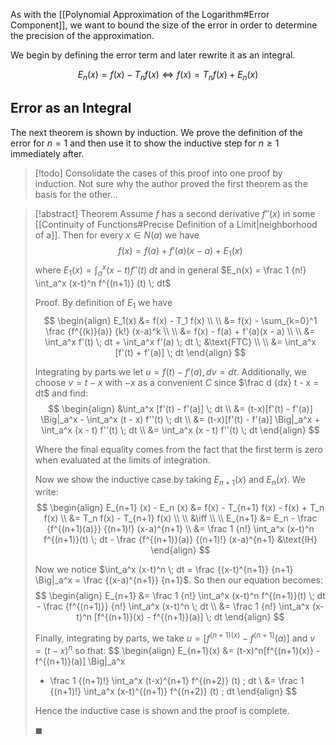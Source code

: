 As with the [[Polynomial Approximation of the Logarithm#Error Component]], we want to bound the size of the error in order to determine the precision of the approximation.

We begin by defining the error term and later rewrite it as an integral.

$$
E_n(x) = f(x) - T_n f(x) \iff f(x) = T_n f(x) + E_n(x)
$$

## Error as an Integral

The next theorem is shown by induction. We prove the definition of the error for $n = 1$ and then use it to show the inductive step for $n \geqslant 1$ immediately after.

> [!todo]
> Consolidate the cases of this proof into one proof by induction. Not sure why the author proved the first theorem as the basis for the other...

> [!abstract] Theorem
> Assume $f$ has a second derivative $f''(x)$ in some [[Continuity of Functions#Precise Definition of a Limit|neighborhood of a]]. Then for every $x \in N(a)$ we have
> $$
> f(x) = f(a) + f'(a)(x - a) + E_1(x)
> $$
> where $E_1(x) = \int_a^x (x-t) f''(t) \; dt$ and in general $E_n(x) = \frac 1 {n!} \int_a^x (x-t)^n f^{(n+1)} (t) \; dt$
>
> Proof.
> By definition of $E_1$ we have
> $$
> \begin{align}
> E_1(x) &= f(x) - T_1 f(x) \\ \\
> &= f(x) - \sum_{k=0}^1 \frac {f^{(k)}(a)} {k!} (x-a)^k \\ \\
> &= f(x) - f(a) + f'(a)(x - a) \\ \\
> &= \int_a^x f'(t) \; dt + \int_a^x f'(a) \; dt \; &\text{FTC} \\ \\
> &= \int_a^x [f'(t) + f'(a)] \; dt
> \end{align}
> $$
>
> Integrating by parts we let $u = f(t) - f'(a), dv = dt$. Additionally, we choose $v = t - x$ with $-x$ as a convenient $C$ since $\frac d {dx} t - x = dt$ and find:
> $$
> \begin{align}
> &\int_a^x [f'(t) - f'(a)] \; dt
> \\ &= (t-x)[f'(t) - f'(a)] \Big|_a^x - \int_a^x (t - x) f''(t) \; dt \\
> &= (t-x)[f'(t) - f'(a)] \Big|_a^x + \int_a^x (x - t) f''(t) \; dt \\
> &= \int_a^x (x - t) f''(t) \; dt
> \end{align}
> $$
>
> Where the final equality comes from the fact that the first term is zero when evaluated at the limits of integration.
>
> Now we show the inductive case by taking $E_{n+1} (x)$ and $E_n(x)$. We write:
> $$
> \begin{align}
> E_{n+1} (x) - E_n (x) &= f(x) - T_{n+1} f(x) - f(x) + T_n f(x) \\
> &= T_n f(x) - T_{n+1} f(x) \\ \\
> &\iff \\ \\
> E_{n+1} &= E_n - \frac {f^{(n+1)(a)}} {(n+1)!} (x-a)^{n+1} \\
> &= \frac 1 {n!} \int_a^x (x-t)^n f^{(n+1)}(t) \; dt - \frac {f^{(n+1)}(a)} {(n+1)!} (x-a)^{n+1} &\text{IH}
> \end{align}
> $$
>
> Now we notice $\int_a^x (x-t)^n \; dt = \frac {(x-t)^{n+1}} {n+1} \Big|_a^x = \frac {(x-a)^{n+1}} {n+1}$. So then our equation becomes:
> $$
> \begin{align}
> E_{n+1} &= \frac 1 {n!} \int_a^x (x-t)^n f^{(n+1)}(t) \; dt -
> \frac {f^{(n+1)}} {n!} \int_a^x (x-t)^n \; dt \\
> &= \frac 1 {n!} \int_a^x (x-t)^n [f^{(n+1)}(x) - f^{(n+1)}(a)] \; dt
> \end{align}
> $$
>
> Finally, integrating by parts, we take $u = [f^{(n+1)(x)} - f^{(n+1)}(a)]$ and $v = (t-x)^n$ so that:
> $$
> \begin{align}
> E_{n+1}(x)
> &= (t-x)^n[f^{(n+1)(x)} - f^{(n+1)}(a)] \Big|_a^x
> - \frac 1 {(n+1)!} \int_a^x (t-x)^{n+1} f^{(n+2)} (t) \; dt  \\
> &= \frac 1 {(n+1)!} \int_a^x (x-t)^{(n+1)} f^{(n+2)} (t)  \; dt
> \end{align}
> $$
>
> Hence the inductive case is shown and the proof is complete.
>
> $\blacksquare$
